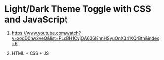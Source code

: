 # Light/Dark Theme Toggle with CSS and JavaScript

1. <https://www.youtube.com/watch?v=xodD0nw2veQ&list=PLgBH1CvjOA636I8hnHSyuOnX341XQrBth&index=6>

2. HTML + CSS + JS
